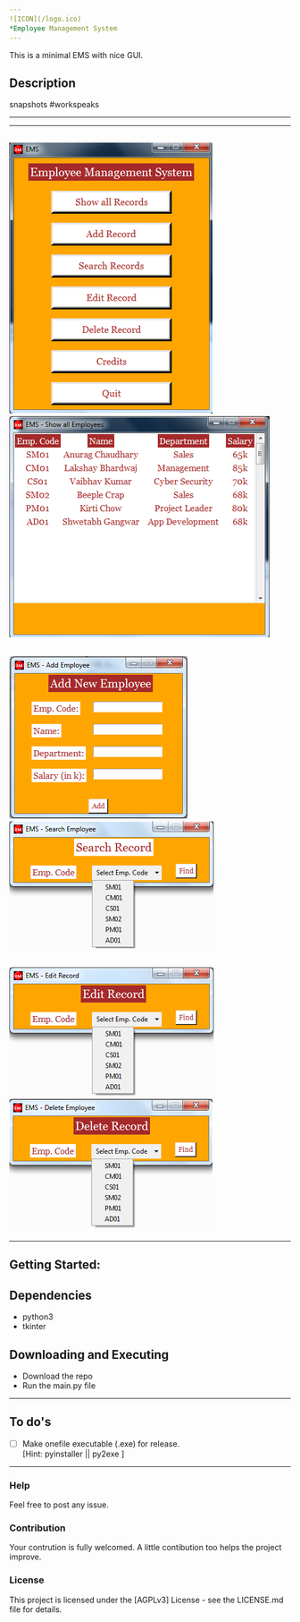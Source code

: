 ```yaml
---
![ICON](/logo.ico)
*Employee Management System
---
```


This is a minimal EMS with nice GUI.

## Description

snapshots #workspeaks

---
---
![main.py](/snapshots/main.png)
![showall.py](/snapshots/showall.png)
---
![addrecord.py](/snapshots/addrecord.png)
![searchrec.py](/snapshots/searchrec.png)
---
![edit.py](/snapshots/edit.png)
![delete.py](/snapshots/delete.png)
---
---

## Getting Started:


## Dependencies

* python3
* tkinter

## Downloading and Executing
* Download the repo
* Run the main.py file

---

## To do's

- [ ] Make onefile executable (.exe) for release. <br> [Hint: pyinstaller || py2exe ]

---

### Help

Feel free to post any issue.

### Contribution

Your contrution is fully welcomed. A little contibution too helps the project improve.

### License

This project is licensed under the [AGPLv3] License - see the LICENSE.md file for details.
